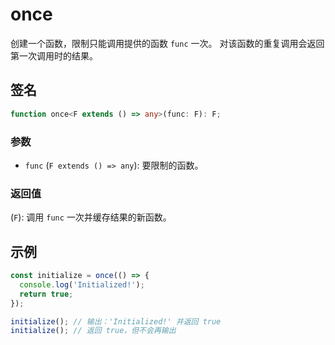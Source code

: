 # once

创建一个函数，限制只能调用提供的函数 `func` 一次。
对该函数的重复调用会返回第一次调用时的结果。

## 签名

```typescript
function once<F extends () => any>(func: F): F;
```

### 参数

- `func` (`F extends () => any`): 要限制的函数。

### 返回值

(`F`): 调用 `func` 一次并缓存结果的新函数。

## 示例

```typescript
const initialize = once(() => {
  console.log('Initialized!');
  return true;
});

initialize(); // 输出：'Initialized!' 并返回 true
initialize(); // 返回 true，但不会再输出
```
